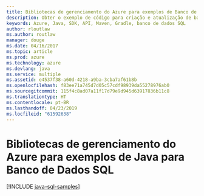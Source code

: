 ```yaml
---
title: Bibliotecas de gerenciamento do Azure para exemplos de Banco de Dados SQL para Java
description: Obter o exemplo de código para criação e atualização de bancos de dados SQL do Azure usando as bibliotecas de gerenciamento do Azure para Java
keywords: Azure, Java, SDK, API, Maven, Gradle, banco de dados SQL
author: rloutlaw
ms.author: routlaw
manager: douge
ms.date: 04/16/2017
ms.topic: article
ms.prod: azure
ms.technology: azure
ms.devlang: java
ms.service: multiple
ms.assetid: e4537f38-a60d-4218-a9ba-3cba7af61b8b
ms.openlocfilehash: f83ee71a745d7d05c57cdf98939da55278976ab0
ms.sourcegitcommit: 115f4c8ad07a11f17d79e9d945d63917836b11c8
ms.translationtype: HT
ms.contentlocale: pt-BR
ms.lasthandoff: 04/23/2019
ms.locfileid: "61592638"
---
```

# <a name="azure-management-libraries-for-java-samples-for-sql-database"></a>Bibliotecas de gerenciamento do Azure para exemplos de Java para Banco de Dados SQL

[!INCLUDE [java-sql-samples](includes/java-sql-samples.md)]